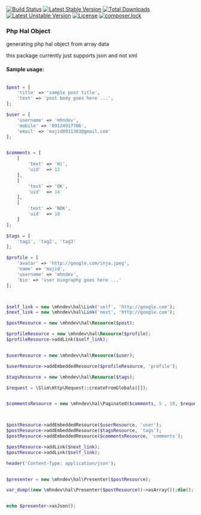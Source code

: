 [![Build Status](https://travis-ci.org/mhndev/hal.svg?branch=master)](https://travis-ci.org/mhndev/hal)
[![Latest Stable Version](https://poser.pugx.org/mhndev/hal/v/stable)](https://packagist.org/packages/mhndev/hal)
[![Total Downloads](https://poser.pugx.org/mhndev/hal/downloads)](https://packagist.org/packages/mhndev/hal)
[![Latest Unstable Version](https://poser.pugx.org/mhndev/hal/v/unstable)](https://packagist.org/packages/mhndev/hal)
[![License](https://poser.pugx.org/mhndev/hal/license)](https://packagist.org/packages/mhndev/hal)
[![composer.lock](https://poser.pugx.org/mhndev/hal/composerlock)](https://packagist.org/packages/mhndev/hal)



### Php Hal Object 

generating php hal object from array data

this package currently just supports  json and not xml


#### Sample usage:

```php

$post = [
    'title' => 'sample post title',
    'text' => 'post body goes here ...',
];

$user = [
    'username' => 'mhndev',
    'mobile' => '09124917706',
    'email' => 'majid8911303@gmail.com'
];


$comments = [
    [
        'text' => 'Hi',
        'uid'  => 12
    ],
    [
        'text' => 'OK',
        'uid'  => 14
    ],
    [
        'text' => 'NOK',
        'uid'  => 10
    ]
];

$tags = [
    'tag1', 'tag2', 'tag3'
];

$profile = [
    'avatar' => 'http://google.com/inja.jpeg',
    'name' => 'majid',
    'username' => 'mhndev',
    'bio' => 'user biography goes here ...'
];



$self_link = new \mhndev\hal\Link('self', 'http://google.com');
$next_link = new \mhndev\hal\Link('next', 'http://google.com');

$postResource = new \mhndev\hal\Resource($post);

$profileResource = new \mhndev\hal\Resource($profile);
$profileResource->addLink($self_link);


$userResource = new \mhndev\hal\Resource($user);

$userResource->addEmbeddedResource($profileResource, 'profile');

$tagsResource = new \mhndev\hal\Resource($tags);

$request = \Slim\Http\Request::createFromGlobals([]);


$commentsResource = new \mhndev\hal\Paginated($comments, 5 , 10, $request);



$postResource->addEmbeddedResource($userResource, 'user');
$postResource->addEmbeddedResource($tagsResource, 'tags');
$postResource->addEmbeddedResource($commentsResource, 'comments');

$postResource->addLink($next_link);
$postResource->addLink($self_link);

header('Content-Type: application/json');


$presenter = new \mhndev\hal\Presenter($postResource);

var_dump((new \mhndev\hal\Presenter($postResource))->asArray());die();


echo $presenter->asJson();


```